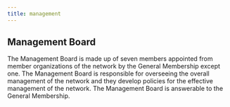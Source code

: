 ```yaml
---
title: management
---
```

## Management Board
The Management Board is made up of seven members appointed from member organizations of the network by the General Membership except one. The Management Board is responsible for overseeing the overall management of the network and they develop policies for the effective management of the network. The Management Board is answerable to the General Membership.